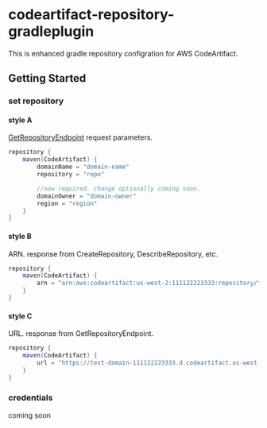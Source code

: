 # codeartifact-repository-gradleplugin

This is enhanced gradle repository configration for AWS CodeArtifact.

## Getting Started

### set repository

#### style A

[GetRepositoryEndpoint](https://awscli.amazonaws.com/v2/documentation/api/latest/reference/codeartifact/get-repository-endpoint.html) request parameters.

```gradle
repository {
    maven(CodeArtifact) {
        domainName = "domain-name"
        repository = "repo"

        //now required. change optionally coming soon.
        domainOwner = "domain-owner"
        region = "region"
    }
}
```

#### style B

ARN. response from CreateRepository, DescribeRepository, etc.

```gradle
repository {
    maven(CodeArtifact) {
        arn = "arn:aws:codeartifact:us-west-2:111122223333:repository/test-domain/test-repo"
    }
}
```

#### style C

URL. response from GetRepositoryEndpoint.

```gradle
repository {
    maven(CodeArtifact) {
        url = "https://test-domain-111122223333.d.codeartifact.us-west-2.amazonaws.com/npm/test-repo/"
    }
}
```

### credentials

coming soon
